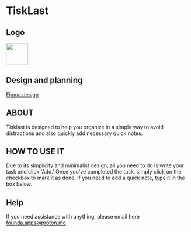 # TiskLast

###

###

## Logo
<img src="https://github.com/Jaimezpe/tisklast/assets/85058301/8438863f-040f-43fb-bacf-95daa5832939" style="height: 60px;">

## Design and planning
<a href="https://www.figma.com/design/clq8V7QkFyTp0tLnXbVCiE/Tisklast?node-id=0-1&t=wFZXyX67nct3YvFi-1">Figma design</a>

## ABOUT

Tisklast is designed to help you organize in a simple way to avoid distractions
and also quickly add necessary quick notes.

## HOW TO USE IT

Due to its simplicity and minimalist design, all you need to do is write your task
and click 'Add.' Once you've completed the task, simply click on the checkbox to
mark it as done. If you need to add a quick note, type it in the box below.

## Help

If you need assistance with anything, please email here founda.apps@proton.me
